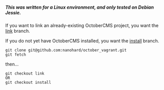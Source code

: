 ##### This was written for a Linux environment, and only tested on Debian Jessie.

If you want to link an already-existing OctoberCMS project, you want the [link](https://github.com/nanohard/october_vagrant/tree/link) branch.

If you do not yet have OctoberCMS installed, you want the [install](https://github.com/nanohard/october_vagrant/tree/install) branch.

```
git clone git@github.com:nanohard/october_vagrant.git
git fetch
```
then...
```
git checkout link
OR
git checkout install
```
